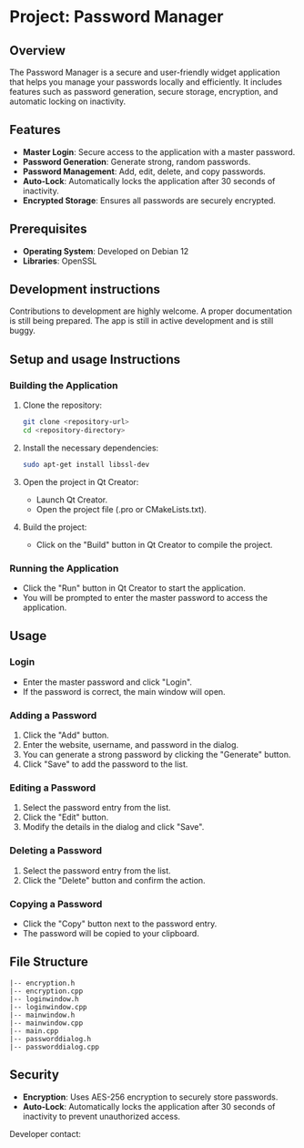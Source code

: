 # Project: Password Manager

## Overview
The Password Manager is a secure and user-friendly widget application that helps you manage your passwords locally and efficiently. It includes features such as password generation, secure storage, encryption, and automatic locking on inactivity.

## Features
- **Master Login**: Secure access to the application with a master password.
- **Password Generation**: Generate strong, random passwords.
- **Password Management**: Add, edit, delete, and copy passwords.
- **Auto-Lock**: Automatically locks the application after 30 seconds of inactivity.
- **Encrypted Storage**: Ensures all passwords are securely encrypted.

## Prerequisites
- **Operating System**: Developed on Debian 12
- **Libraries**: OpenSSL


## Development instructions
Contributions to development are highly welcome. A proper documentation is still being prepared.
The app is still in active development and is still buggy.

## Setup and usage Instructions

### Building the Application
1. Clone the repository:
    ```sh
    git clone <repository-url>
    cd <repository-directory>
    ```
2. Install the necessary dependencies:
    ```sh
    sudo apt-get install libssl-dev
    ```
3. Open the project in Qt Creator:
    - Launch Qt Creator.
    - Open the project file (.pro or CMakeLists.txt).

4. Build the project:
    - Click on the "Build" button in Qt Creator to compile the project.

### Running the Application
- Click the "Run" button in Qt Creator to start the application.
- You will be prompted to enter the master password to access the application.

## Usage

### Login
- Enter the master password and click "Login".
- If the password is correct, the main window will open.

### Adding a Password
1. Click the "Add" button.
2. Enter the website, username, and password in the dialog.
3. You can generate a strong password by clicking the "Generate" button.
4. Click "Save" to add the password to the list.

### Editing a Password
1. Select the password entry from the list.
2. Click the "Edit" button.
3. Modify the details in the dialog and click "Save".

### Deleting a Password
1. Select the password entry from the list.
2. Click the "Delete" button and confirm the action.

### Copying a Password
- Click the "Copy" button next to the password entry.
- The password will be copied to your clipboard.

## File Structure
```
|-- encryption.h
|-- encryption.cpp
|-- loginwindow.h
|-- loginwindow.cpp
|-- mainwindow.h
|-- mainwindow.cpp
|-- main.cpp
|-- passworddialog.h
|-- passworddialog.cpp
```

## Security
- **Encryption**: Uses AES-256 encryption to securely store passwords.
- **Auto-Lock**: Automatically locks the application after 30 seconds of inactivity to prevent unauthorized access.

Developer contact: